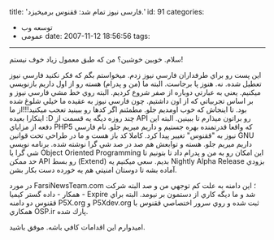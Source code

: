 title: 'فارسی نیوز تمام شد: ققنوس برمیخیزد.'
id: 91
categories:
  - توسعه وب
  - عمومی
date: 2007-11-12 18:56:56
tags:
---

سلام.
خوبين خوشين؟ من كه طبق معمول زياد خوف نيستم!

اين پست رو براي طرفداران فارسي نيوز زدم.
ميخواستم بگم كه فكر نكنيد فارسي نيوز تعطيل شده. نه. هنوز پا برجاست. البته ما (من و پدرام) هسته رو از اول داريم بازنويسي ميكنيم. يعني به عبارتي دوباره از صفر شروع كرديم. البته روي خط مشي فارسي نيوز و بر اساس تجربياتي كه از اون داشتيم. چون فارسي نيوز به عقيده ما خيلي شلوغ شده بود. تا اينجاش كه خوب اومديم جلو. مطمئنم اگر كدها رو ببينيد تعجب ميكنيد!!!‌از ما اينكارا بعيده :D
چند روزه ديگه يه قسمت از API رو براتون ميذارم تا ببينين. البته اين دفعه از مزاياي PHP5 كه واقعا قدرتمنده بهره جستيم و داريم ميريم جلو.
نام فارسي نيوز به "ققنوس" تغيير پيدا كرد. كاملا كد باز هست و ما در طراحي تحت قوانين GNU داريم ميريم جلو. هسته و توابعش هم صد در صد شي گرا نوشته شده. برنامه نويسي شي گرا يا Object Oriented Programming اين امكان رو به من و پدرام داد تا بتونيم تا حد ممكن API رو بسط (Extend) بديم. سعي ميكنيم يه Nightly Alpha Release بزودي آماده بشه تا دوستان امنيتي هم يه خورده دست بكار بشن.

در مورد FarsiNewsTeam.com ؛ اين دامنه به علت كم توجهي من و صد البته شركت همكار - داده گستر كيميا - Expire شد و ما ديگه كاري از دستمون بر نيومد. البته براي ققنوس دو دامنه P5X.org و P5Xdev.org ثبت شده و روي سرور اختصاصي ققنوس با همكاري OSP.ir پارك شده.

اميدوارم اين اقدامات كافي باشه.
موفق باشيد.
